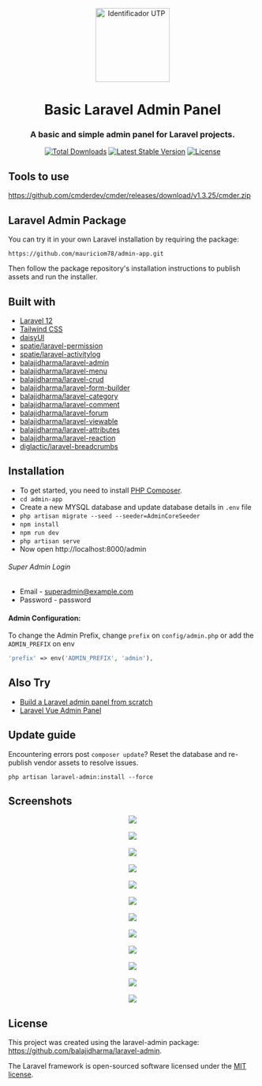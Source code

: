 <center><img src="https://media2.utp.edu.co/imagenes/Logo-UTP-Azul.png" alt="Identificador UTP" width="150" tabindex="0"></center>
<h1 align="center">Basic Laravel Admin Panel</h1>
<h3 align="center">A basic and simple admin panel for Laravel projects.</h3>
<p align="center">
<a href="https://packagist.org/packages/balajidharma/basic-laravel-admin-panel"><img src="https://poser.pugx.org/balajidharma/basic-laravel-admin-panel/downloads" alt="Total Downloads"></a>
<a href="https://packagist.org/packages/balajidharma/basic-laravel-admin-panel"><img src="https://poser.pugx.org/balajidharma/basic-laravel-admin-panel/v/stable" alt="Latest Stable Version"></a>
<a href="https://packagist.org/packages/balajidharma/basic-laravel-admin-panel"><img src="https://poser.pugx.org/balajidharma/basic-laravel-admin-panel/license" alt="License"></a>
</p>

## Tools to use
https://github.com/cmderdev/cmder/releases/download/v1.3.25/cmder.zip

## Laravel Admin Package

You can try it in your own Laravel installation by requiring the package:

```
https://github.com/mauriciom78/admin-app.git
```
Then follow the package repository's installation instructions to publish assets and run the installer.

## Built with
- [Laravel 12](https://github.com/laravel/framework)
- [Tailwind CSS](https://tailwindcss.com/)
- [daisyUI](https://daisyui.com/)
- [spatie/laravel-permission](https://github.com/spatie/laravel-permission)
- [spatie/laravel-activitylog](https://github.com/spatie/laravel-activitylog)
- [balajidharma/laravel-admin](https://github.com/balajidharma/laravel-admin)
- [balajidharma/laravel-menu](https://github.com/balajidharma/laravel-menu)
- [balajidharma/laravel-crud](https://github.com/balajidharma/laravel-crud)
- [balajidharma/laravel-form-builder](https://github.com/balajidharma/laravel-form-builder)
- [balajidharma/laravel-category](https://github.com/balajidharma/laravel-category)
- [balajidharma/laravel-comment](https://github.com/balajidharma/laravel-comment)
- [balajidharma/laravel-forum](https://github.com/balajidharma/laravel-forum)
- [balajidharma/laravel-viewable](https://github.com/balajidharma/laravel-viewable)
- [balajidharma/laravel-attributes](https://github.com/balajidharma/laravel-attributes)
- [balajidharma/laravel-reaction](https://github.com/balajidharma/laravel-reaction)
- [diglactic/laravel-breadcrumbs](https://github.com/diglactic/laravel-breadcrumbs)


## Installation

- To get started, you need to install [PHP Composer](https://getcomposer.org/).
- `cd admin-app`
- Create a new MYSQL database and update database details in `.env` file
- `php artisan migrate --seed --seeder=AdminCoreSeeder`
- `npm install`
- `npm run dev`
- `php artisan serve`
- Now open http://localhost:8000/admin

###### Super Admin Login
- Email - superadmin@example.com
- Password - password

#### Admin Configuration:

To change the Admin Prefix, change `prefix` on `config/admin.php` or add the `ADMIN_PREFIX` on env 

```php
'prefix' => env('ADMIN_PREFIX', 'admin'),
```

## Also Try
- [Build a Laravel admin panel from scratch](https://blog.devgenius.io/laravel-create-an-admin-panel-from-scratch-part-1-installation-8c11dae7e684)
- [Laravel Vue Admin Panel](https://github.com/balajidharma/laravel-vue-admin-panel)

## Update guide
Encountering errors post `composer update`? Reset the database and re-publish vendor assets to resolve issues.

```
php artisan laravel-admin:install --force

```

## Screenshots
<p align="center">
	<img src="https://user-images.githubusercontent.com/6037466/179876455-1fbe6c89-9afc-4002-879b-fe3fc6506e34.png" >
	<br/><br/>
	<img src="https://github.com/balajidharma/basic-laravel-admin-panel/assets/6037466/e6b99484-589c-4d44-8282-fb2a9936e712" >
	<br/><br/>
	<img src="https://github.com/balajidharma/basic-laravel-admin-panel/assets/6037466/1a01f5f1-5fc5-4551-bf01-db345b4378da" >
	<br/><br/>
	<img src="https://github.com/balajidharma/basic-laravel-admin-panel/assets/6037466/80084c6f-be9b-43c4-b070-9aa2ec38df60">
	<br/><br/>
	<img src="https://github.com/balajidharma/basic-laravel-admin-panel/assets/6037466/f5c0489f-d62f-414b-950a-51a7db879a0e">
	<br/><br/>
	<img src="https://github.com/balajidharma/basic-laravel-admin-panel/assets/6037466/d1d161b2-b6b1-4381-b608-7dbb6e1bf1d8">
	<br/><br/>
	<img src="https://github.com/balajidharma/basic-laravel-admin-panel/assets/6037466/13d88e2f-98f0-4792-a3ee-3e251370f345">
	<br/><br/>
	<img src="https://github.com/balajidharma/basic-laravel-admin-panel/assets/6037466/f7553d1a-c416-495a-8948-4bc6b1e2f3dc">
	<br/><br/>
	<img src="https://github.com/balajidharma/basic-laravel-admin-panel/assets/6037466/0d060108-3a79-46aa-a8aa-466040c35cc1">
	<br/><br/>
	<img src="https://github.com/balajidharma/basic-laravel-admin-panel/assets/6037466/0f9378fe-ceca-40b7-bf40-3c54c18fd487">
	<br/><br/>
	<img src="https://github.com/balajidharma/basic-laravel-admin-panel/assets/6037466/d379c6ac-3b20-4451-8152-06bd28b7a94a">
	<br/><br/>
	<img src="https://github.com/balajidharma/basic-laravel-admin-panel/assets/6037466/e7895ca3-cab1-4a00-9e4b-8c1d87288c10">
</p>

## License
This project was created using the laravel-admin package: https://github.com/balajidharma/laravel-admin.

The Laravel framework is open-sourced software licensed under the [MIT license](https://opensource.org/licenses/MIT).

